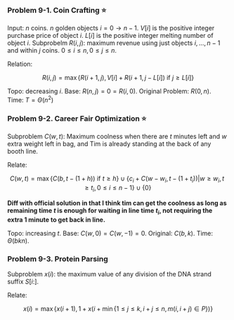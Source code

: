### Problem 9-1. Coin Crafting ⭐
Input: 
$n$ coins.
$n$ golden objects $i=0\to n-1$.
$V[i]$ is the positive integer purchase price of object $i$.
$L[i]$ is the positive integer melting number of object $i$.
Subprobelm $R(i, j)$: maximum revenue using just objects $i,...,n-1$ and within $j$ coins. $0\le i \le n, 0\le j \le n$.

Relation:

$$
R(i,j)=\max\{R(i+1,j),V[i] + R(i+1,j-L[i])\text{ if } j\ge L[i]\}
$$

Topo: decreasing $i$.
Base: $R(n,j)=0=R(i,0)$.
Original Problem: $R(0,n)$.
Time: $T=\Theta(n^2)$

### Problem 9-2. Career Fair Optimization ⭐
Subproblem $C(w,t)$: Maximum coolness when there are $t$ minutes left and $w$ extra weight left in bag, and Tim is already standing at the back of any booth line.

Relate:

$$
C(w,t) = \max\{
C(b,t-(1+h)) \text{ if }t\ge h    
\}
\cup
\{
c_i+C(w-w_i,t-(1+t_i))|w\ge w_i,t\ge t_i,0\le i \le n-1
\}
\cup
\{0\}
$$

**Diff with official solution in that I think tim can get the coolness as long as remaining time $t$ is enough for waiting in line time $t_i$, not requiring the extra 1 minute to get back in line.**

Topo: increasing $t$.
Base: $C(w,0)=C(w,-1)=0$.
Original: $C(b,k)$.
Time: $\Theta(bkn)$.

### Problem 9-3. Protein Parsing

Subproblem $x(i)$: the maximum value of any division of the DNA strand suffix $S[i :]$.

Relate:

$$
x(i)=\max\{x(i+1),1+x(i+
\min\{1\le j\le k,i+j\le n,m(i,i+j)\in P\})
\}
$$